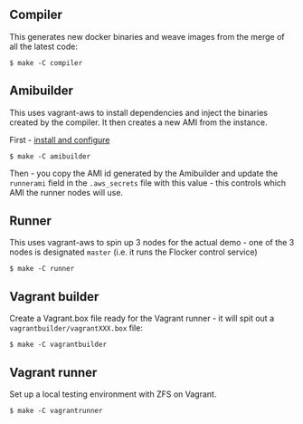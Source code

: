 ## Compiler

This generates new docker binaries and weave images from the merge of all the latest code:

```
$ make -C compiler
```

## Amibuilder

This uses vagrant-aws to install dependencies and inject the binaries created by the compiler.  It then creates a new AMI from the instance.

First - [install and configure](amibuilder)

```
$ make -C amibuilder
```

Then - you copy the AMI id generated by the Amibuilder and update the `runnerami` field in the `.aws_secrets` file with this value - this controls which AMI the runner nodes will use.

## Runner

This uses vagrant-aws to spin up 3 nodes for the actual demo - one of the 3 nodes is designated `master` (i.e. it runs the Flocker control service)

```
$ make -C runner
```

## Vagrant builder

Create a Vagrant.box file ready for the Vagrant runner - it will spit out a `vagrantbuilder/vagrantXXX.box` file:

```
$ make -C vagrantbuilder
```

## Vagrant runner

Set up a local testing environment with ZFS on Vagrant.

```
$ make -C vagrantrunner
```
